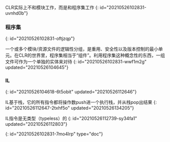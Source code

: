 CLR实际上不和模块工作，而是和程序集工作
{: id="20210526102831-uvnhd0b"}

### 程序集
{: id="20210526102831-oftjzqp"}

一个或多个模块/资源文件的逻辑性分组，是重用、安全性以及版本控制的最小单元。在CLR的世界里，程序集相当于“组件”。利用程序集这种概念性的东西，一组文件可作为一个单独的实体来对待
{: id="20210526102831-wwf1m2g" updated="20210526104645"}

### IL
{: id="20210526104618-6t5obit" updated="20210526112646"}

IL基于栈，它的所有指令都将操作数push进一个执行栈，并从栈pop出结果
{: id="20210526112647-2txhf5o" updated="20210526134205"}

IL指令是无类型（typeless）的
{: id="20210526112739-sy34fa1" updated="20210526112803"}


{: id="20210526102831-7mo4lrp" type="doc"}
